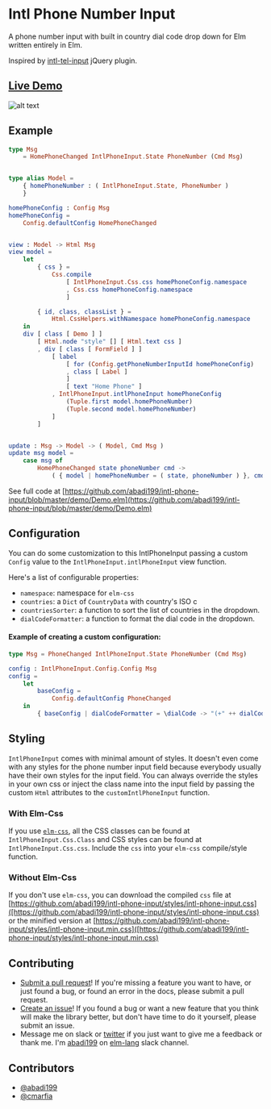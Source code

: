 # Intl Phone Number Input
A phone number input with built in country dial code drop down for Elm written entirely in Elm.

Inspired by [intl-tel-input](https://intl-tel-input.com/) jQuery plugin.

## [Live Demo](https://abadi199.github.io/intl-phone-input/index.html)

![alt text](https://raw.githubusercontent.com/abadi199/intl-phone-input/master/images/demo.gif "Sample of IntlPhoneInput form")

## Example
```elm
type Msg
    = HomePhoneChanged IntlPhoneInput.State PhoneNumber (Cmd Msg)


type alias Model =
    { homePhoneNumber : ( IntlPhoneInput.State, PhoneNumber )
    }

homePhoneConfig : Config Msg
homePhoneConfig =
    Config.defaultConfig HomePhoneChanged


view : Model -> Html Msg
view model =
    let
        { css } =
            Css.compile
                [ IntlPhoneInput.Css.css homePhoneConfig.namespace
                , Css.css homePhoneConfig.namespace
                ]

        { id, class, classList } =
            Html.CssHelpers.withNamespace homePhoneConfig.namespace
    in
    div [ class [ Demo ] ]
        [ Html.node "style" [] [ Html.text css ]
        , div [ class [ FormField ] ]
            [ label
                [ for (Config.getPhoneNumberInputId homePhoneConfig)
                , class [ Label ]
                ]
                [ text "Home Phone" ]
            , IntlPhoneInput.intlPhoneInput homePhoneConfig
                (Tuple.first model.homePhoneNumber)
                (Tuple.second model.homePhoneNumber)
            ]
        ]


update : Msg -> Model -> ( Model, Cmd Msg )
update msg model =
    case msg of
        HomePhoneChanged state phoneNumber cmd ->
            ( { model | homePhoneNumber = ( state, phoneNumber ) }, cmd )

```
See full code at [https://github.com/abadi199/intl-phone-input/blob/master/demo/Demo.elm](https://github.com/abadi199/intl-phone-input/blob/master/demo/Demo.elm)

## Configuration

You can do some customization to this IntlPhoneInput passing a custom `Config` value to the  `IntlPhoneInput.intlPhoneInput` view function.

Here's a list of configurable properties:
- `namespace`: namespace for `elm-css`
- `countries`: a `Dict` of `CountryData` with country's ISO c
- `countriesSorter`: a function to sort the list of countries in the dropdown.
- `dialCodeFormatter`: a function to format the dial code in the dropdown.

#### Example of creating a custom configuration:
```elm
type Msg = PhoneChanged IntlPhoneInput.State PhoneNumber (Cmd Msg)

config : IntlPhoneInput.Config.Config Msg
config =
    let
        baseConfig =
            Config.defaultConfig PhoneChanged
    in
        { baseConfig | dialCodeFormatter = \dialCode -> "(+" ++ dialCode ++ ")" }
```
## Styling
`IntlPhoneInput` comes with minimal amount of styles. It doesn't even come with any styles for the phone number input field because everybody usually have their own styles for the input field. You can always override the styles in your own css or inject the class name into the input field by passing the custom `Html` attributes to the `customIntlPhoneInput` function.

### With Elm-Css
If you use [`elm-css`](http://package.elm-lang.org/packages/rtfeldman/elm-css/latest), all the CSS classes can be found at `IntlPhoneInput.Css.Class` and CSS styles can be found at `IntlPhoneInput.Css.css`. Include the `css` into your `elm-css` compile/style function.

### Without Elm-Css
If you don't use `elm-css`, you can download the compiled `css` file at [https://github.com/abadi199/intl-phone-input/styles/intl-phone-input.css]([https://github.com/abadi199/intl-phone-input/styles/intl-phone-input.css) or the minified version at [https://github.com/abadi199/intl-phone-input/styles/intl-phone-input.min.css]([https://github.com/abadi199/intl-phone-input/styles/intl-phone-input.min.css)

## Contributing
- [Submit a pull request](https://github.com/abadi199/intl-phone-input)! If you're missing a feature you want to have, or just found a bug, or found an error in the docs, please submit a pull request.
- [Create an issue](https://github.com/abadi199/intl-phone-input/issues)! If you found a bug or want a new feature that you think will make the library better, but don't have time to do it yourself, please submit an issue.
- Message me on slack or [twitter](https://twitter.com/abadikurniawan) if you just want to give me a feedback or thank me. I'm [abadi199](https://elmlang.slack.com/team/abadi199) on [elm-lang](https://elmlang.herokuapp.com/) slack channel.


## Contributors
- [@abadi199](https://github.com/abadi199/)
- [@cmarfia](https://github.com/cmarfia)
